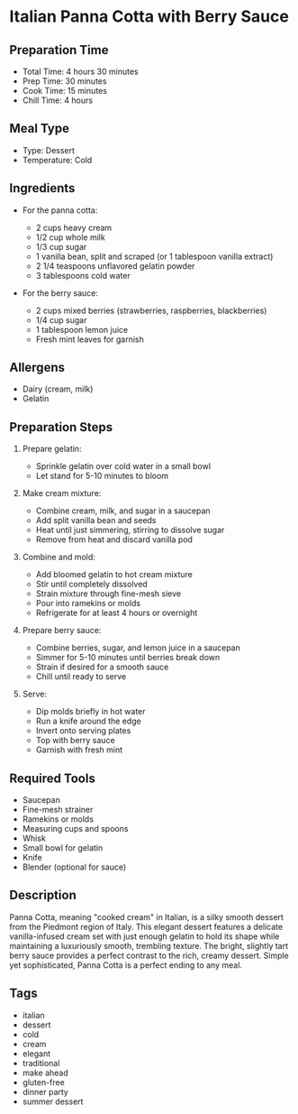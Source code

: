 # Italian Panna Cotta with Berry Sauce

## Preparation Time
- Total Time: 4 hours 30 minutes
- Prep Time: 30 minutes
- Cook Time: 15 minutes
- Chill Time: 4 hours

## Meal Type
- Type: Dessert
- Temperature: Cold

## Ingredients
- For the panna cotta:
  - 2 cups heavy cream
  - 1/2 cup whole milk
  - 1/3 cup sugar
  - 1 vanilla bean, split and scraped (or 1 tablespoon vanilla extract)
  - 2 1/4 teaspoons unflavored gelatin powder
  - 3 tablespoons cold water

- For the berry sauce:
  - 2 cups mixed berries (strawberries, raspberries, blackberries)
  - 1/4 cup sugar
  - 1 tablespoon lemon juice
  - Fresh mint leaves for garnish

## Allergens
- Dairy (cream, milk)
- Gelatin

## Preparation Steps
1. Prepare gelatin:
   - Sprinkle gelatin over cold water in a small bowl
   - Let stand for 5-10 minutes to bloom

2. Make cream mixture:
   - Combine cream, milk, and sugar in a saucepan
   - Add split vanilla bean and seeds
   - Heat until just simmering, stirring to dissolve sugar
   - Remove from heat and discard vanilla pod

3. Combine and mold:
   - Add bloomed gelatin to hot cream mixture
   - Stir until completely dissolved
   - Strain mixture through fine-mesh sieve
   - Pour into ramekins or molds
   - Refrigerate for at least 4 hours or overnight

4. Prepare berry sauce:
   - Combine berries, sugar, and lemon juice in a saucepan
   - Simmer for 5-10 minutes until berries break down
   - Strain if desired for a smooth sauce
   - Chill until ready to serve

5. Serve:
   - Dip molds briefly in hot water
   - Run a knife around the edge
   - Invert onto serving plates
   - Top with berry sauce
   - Garnish with fresh mint

## Required Tools
- Saucepan
- Fine-mesh strainer
- Ramekins or molds
- Measuring cups and spoons
- Whisk
- Small bowl for gelatin
- Knife
- Blender (optional for sauce)

## Description
Panna Cotta, meaning "cooked cream" in Italian, is a silky smooth dessert from the Piedmont region of Italy. This elegant dessert features a delicate vanilla-infused cream set with just enough gelatin to hold its shape while maintaining a luxuriously smooth, trembling texture. The bright, slightly tart berry sauce provides a perfect contrast to the rich, creamy dessert. Simple yet sophisticated, Panna Cotta is a perfect ending to any meal.

## Tags
- italian
- dessert
- cold
- cream
- elegant
- traditional
- make ahead
- gluten-free
- dinner party
- summer dessert 